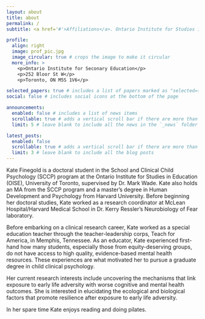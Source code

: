 ```yaml
---
layout: about
title: about
permalink: /
subtitle: <a href='#'>Affiliations</a>. Ontario Institute for Studies in Education (OISE)

profile:
  align: right
  image: prof_pic.jpg
  image_circular: true # crops the image to make it circular
  more_info: >
    <p>Ontario Institute for Seconary Education</p>
    <p>252 Bloor St W</p>
    <p>Toronto, ON M5S 1V6</p>

selected_papers: true # includes a list of papers marked as "selected={true}"
social: false # includes social icons at the bottom of the page

announcements:
  enabled: false # includes a list of news items
  scrollable: true # adds a vertical scroll bar if there are more than 3 news items
  limit: 5 # leave blank to include all the news in the `_news` folder

latest_posts:
  enabled: false
  scrollable: true # adds a vertical scroll bar if there are more than 3 new posts items
  limit: 3 # leave blank to include all the blog posts
---
```


Kate Finegold is a doctoral student in the School and Clinical Child Psychology (SCCP) program at the Ontario Institute for Studies in Education (OISE), University of Toronto, supervised by Dr. Mark Wade. Kate also holds an MA from the SCCP program and a master’s degree in Human Development and Psychology from Harvard University. Before beginning her doctoral studies, Kate worked as a research coordinator at McLean Hospital/Harvard Medical School in Dr. Kerry Ressler’s Neurobiology of Fear laboratory. 

Before embarking on a clinical research career, Kate worked as a special education teacher through the teacher-leadership corps, Teach for America, in Memphis, Tennessee. As an educator, Kate experienced first-hand how many students, especially those from equity-deserving groups, do not have access to high quality, evidence-based mental health resources. These experiences are what motivated her to pursue a graduate degree in child clinical psychology. 

Her current research interests include uncovering the mechanisms that link exposure to early life adversity with worse cognitive and mental health outcomes. She is interested in elucidating the ecological and biological factors that promote resilience after exposure to early life adversity. 

In her spare time Kate enjoys reading and doing pilates. 
